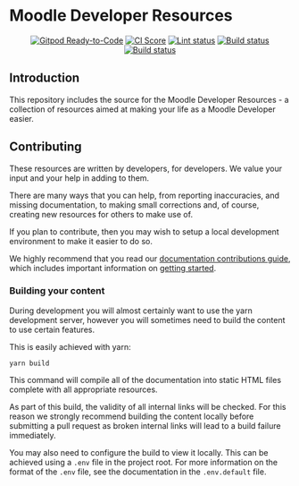 # Moodle Developer Resources

<p align="center">
  <!--<a href="CONTRIBUTING.md#pull-requests"><img src="https://img.shields.io/badge/PRs-welcome-brightgreen.svg" alt="PRs Welcome"></a>-->
  <!--<a href="#license"><img src="https://img.shields.io/github/license/sourcerer-io/hall-of-fame.svg?colorB=ff0000"></a>-->
  <a href="https://gitpod.io/#https://github.com/moodle/devdocs"><img src="https://img.shields.io/badge/Gitpod-Ready--to--Code-blue?logo=gitpod" alt="Gitpod Ready-to-Code"/></a>
  <a href="https://meercode.io/moodle/devdocs"><img src="https://meercode.io/badge/moodle/devdocs?type=ci-score" alt="CI Score"></a>
  <a href="https://github.com/moodle/devdocs/actions/workflows/markdown-lint.yml"><img src="https://github.com/moodle/devdocs/actions/workflows/markdown-lint.yml/badge.svg" alt="Lint status"></a>
  <a href="https://github.com/moodle/devdocs/actions/workflows/pages/pages-build-deployment"><img src="https://github.com/moodle/devdocs/actions/workflows/pages/pages-build-deployment/badge.svg" alt="Build status"></a>
  <a href="https://github.com/moodle/devdocs/actions/workflows/deploy.yml"><img src="https://github.com/moodle/devdocs/actions/workflows/deploy.yml/badge.svg" alt="Build status"></a>
</p>

## Introduction

This repository includes the source for the Moodle Developer Resources - a
collection of resources aimed at making your life as a Moodle Developer easier.

## Contributing

These resources are written by developers, for developers. We value your input
and your help in adding to them.

There are many ways that you can help, from reporting inaccuracies, and missing
documentation, to making small corrections and, of course, creating new
resources for others to make use of.

If you plan to contribute, then you may wish to setup a local development
environment to make it easier to do so.

We highly recommend that you read our [documentation contributions guide](https://moodledev.io/general/documentation/contributing), which includes important information on [getting started](https://moodledev.io/general/documentation/contributing#development).

### Building your content

During development you will almost certainly want to use the yarn development
server, however you will sometimes need to build the content to use certain
features.

This is easily achieved with yarn:

```
yarn build
```

This command will compile all of the documentation into static HTML files
complete with all appropriate resources.

As part of this build, the validity of all internal links will be checked. For
this reason we strongly recommend building the content locally before submitting
a pull request as broken internal links will lead to a build failure
immediately.

You may also need to configure the build to view it locally. This can be
achieved using a `.env` file in the project root.
For more information on the format of the `.env` file, see the documentation in
the `.env.default` file.
